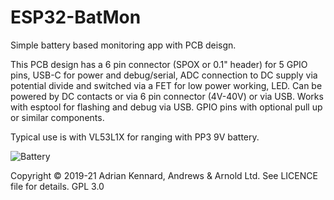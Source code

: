 # ESP32-BatMon

Simple battery based monitoring app with PCB deisgn.

This PCB design has a 6 pin connector (SPOX or 0.1" header) for 5 GPIO pins, USB-C for power and debug/serial, ADC connection to DC supply via potential divide and switched via a FET for low power working, LED. Can be powered by DC contacts or via 6 pin connector (4V-40V) or via USB. Works with esptool for flashing and debug via USB. GPIO pins with optional pull up or similar components.

Typical use is with VL53L1X for ranging with PP3 9V battery.

![Battery](https://user-images.githubusercontent.com/996983/119488601-a9e11300-bd52-11eb-8f39-9f28214a056b.png)

Copyright © 2019-21 Adrian Kennard, Andrews & Arnold Ltd. See LICENCE file for details. GPL 3.0
